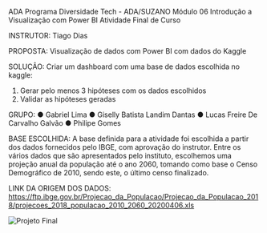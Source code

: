ADA
Programa Diversidade Tech - ADA/SUZANO
Módulo 06
Introdução a Visualização com Power BI
Atividade Final de Curso

INSTRUTOR:
Tiago Dias

PROPOSTA:
Visualização de dados com Power BI com dados do Kaggle

SOLUÇÂO:
Criar um dashboard com uma base de dados escolhida no kaggle:
1. Gerar pelo menos 3 hipóteses com os dados escolhidos
2. Validar as hipóteses geradas

GRUPO:
● Gabriel Lima
● Giselly Batista Landim Dantas
● Lucas Freire De Carvalho Galvão
● Philipe Gomes

BASE ESCOLHIDA:
A base definida para a atividade foi escolhida a partir dos dados fornecidos pelo IBGE, com aprovação do instrutor.
Entre os vários dados que são apresentados pelo instituto, escolhemos uma projeção anual da população até o ano 2060, tomando como base o Censo Demográfico de 2010, sendo este, o último censo finalizado.

LINK DA ORIGEM DOS DADOS:
https://ftp.ibge.gov.br/Projecao_da_Populacao/Projecao_da_Populacao_2018/projecoes_2018_populacao_2010_2060_20200406.xls

![Projeto Final](https://user-images.githubusercontent.com/101057610/216861719-70f20ee2-9235-4567-a8be-203df1a3d28c.jpeg)
